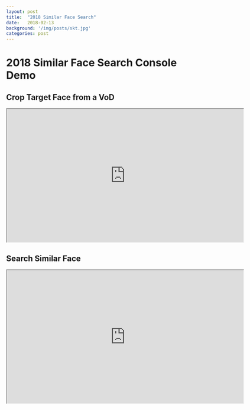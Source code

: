 ```yaml
---
layout: post
title:  "2018 Similar Face Search"
date:   2018-02-13
background: '/img/posts/skt.jpg'
categories: post
---
```


2018 Similar Face Search Console Demo
================================

Crop Target Face from a VoD
------------------------

<iframe src="https://lh3.googleusercontent.com/DyYNVwoN1GJ4cBcBDtEHGlrO3aYCcX2oGbXudkBB97685MnQChjyMCJ6tP7EgoHW6nCWMKRjJLsQ9J_fq2Lfvfm5hjowJGK9Y6jFlfOgrhK8XlMPCD3Nqh4px1-P6K3zEKc4iy896dsdW1K_g6ll9Ky6hjLEE499ACNn49LyEWXQIDGKz9i4ysYB-rou3_fFyK3LxOEAOEWy-tPGi6vUyRtN6TVh-4yuHu09EsxvApU40z-6dUSfjRnjSRXCDOHJYtfjv1y9kKgbub88gy82nyAN0QZun72VkMQkntPLKmCaqEpmhMucRglNSzHXRbFI3UJmJyh0Sytm2Sgh8tYxuyCiX0UpGBR6pbPeRiYeaD601Lx_O7eAHkc35YnuZzR33IdhImlvsk52Q4D9lWz9alaAMXcbTzWVJ5FQWuwZT8RTAS8h7WHhLpEDHYz2ClftdTMxtU7LEAYANNd70ACFvh6VR5qjrVX81dg0Yaqd2iSyaikgG7-iqPH6IcWGIlooi2KGyCHJ4Rn1TNkfb329JkWFwjTRKbmHdH97zNxmszmBhM0pud8HRdS4XcD6FsSFNlTxvp-ouqXz5yWNP8UQh2QAyrjvHZ9O0VzXDp8aseSFcF0AJYk9-pNQmSsosgoG=m18" width="640" height="360"></span></iframe>


Search Similar Face
------------------------

<iframe src="https://lh3.googleusercontent.com/WZJ6YzojTWKEOGEk5O0JW0cJHNpDYhZ1NH6WcN4VIXNY9fyliz6tb_mz4ImdPWsvwIhL9gsTSVtuGfFWu4HIWZ1s9U5frBcKfFqowtcOhYePlTnse0sR_kqbhjoUTULsZ0KX7geGvay0NDVrC62DMjrWMjfnWowKfjZxNyGhHlHDIS4-E-LZ5SnLwGwvrfhFiXhCNwh2ZDvQ5ZdJ2zd5W6WQBklvCzlw4MK5GP4TbBtUbe3bXY_h-IOTOhyp6S5b1RsAjobtGP8ehJ81NFzfKqrDnA4_lyCeiVfMLvhg4U2LoDZorMLBDTB3OqPM3HpHJe0eiOTklCnIqndu0nAFWBEs7QJub8B_dt33Jsta9NTkCBBgGD-7ocQgSfIOtSoxGHEMSTgJw5qXTlR6HeKFHC8e7jXHy-Zfb7n5VK26A2wlOTEi2lh7v7bDKWjVVPc0hwcB2dE3lOv7aZ0VgsP2-hYTEwcvpLdq_KTCzi_o6H3XpsdHoKZQAPJ1gd6eeMHqT3FvBAKw1AUNjhzISRAJwCsQhHtm_J8ROuvN9GK_18Hsy1RqCIBIJTvDCfOvqw7GUFxBwhnsiCrZjvsRg2prlpvWblxKFWhvhhniNRC6CehohQT24tyxQgvnc4Jsma8E=m18" width="640" height="360"></span></iframe>
